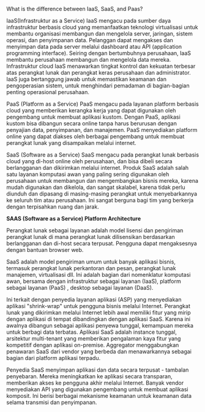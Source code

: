 What is the difference between IaaS, SaaS, and Paas?

IaaS(Infrastruktur as a Service)
IaaS mengacu pada sumber daya infrastruktur berbasis cloud yang memanfaatkan teknologi virtualisasi untuk membantu organisasi membangun dan mengelola server, jaringan, sistem operasi, dan penyimpanan data. Pelanggan dapat mengakses dan menyimpan data pada server melalui dashboard atau API (application programming interface). Seiring dengan bertumbuhnya perusahaan, IaaS membantu perusahaan membangun dan mengelola data mereka. Infrastruktur cloud IaaS menawarkan tingkat kontrol dan kekuatan terbesar atas perangkat lunak dan perangkat keras perusahaan dan administrator. IaaS juga bertanggung jawab untuk memastikan keamanan dan pengoperasian sistem, untuk menghindari pemadaman di bagian-bagian penting operasional perusahaan.

PaaS (Platform as a Service)
PaaS mengacu pada layanan platform berbasis cloud yang memberikan kerangka kerja yang dapat digunakan oleh pengembang untuk membuat aplikasi kustom. Dengan PaaS, aplikasi kustom bisa dibangun secara online tanpa harus berurusan dengan penyajian data, penyimpanan, dan manajemen. PaaS menyediakan platform online yang dapat diakses oleh berbagai pengembang untuk membuat perangkat lunak yang disampaikan melalui internet.

SaaS (Software as a Service)
SaaS mengacu pada perangkat lunak berbasis cloud yang di-host online oleh perusahaan, dan bisa dibeli secara berlangganan dan dikirimkan melalui internet. Produk SaaS adalah salah satu layanan komputasi awan yang paling sering digunakan oleh perusahaan untuk membangun dan mengembangkan bisnis mereka, karena mudah digunakan dan dikelola, dan sangat skalabel, karena tidak perlu diunduh dan dipasang di masing-masing perangkat untuk menyebarkannya ke seluruh tim atau perusahaan. Ini sangat berguna bagi tim yang berkerja dengan terpisahkan ruang dan jarak.


**SAAS (Software as a Service) Platform Architecture**

Perangkat lunak sebagai layanan adalah model lisensi dan pengiriman perangkat lunak di mana perangkat lunak dilisensikan berdasarkan berlangganan dan di-host secara terpusat. Pengguna dapat mengaksesnya dengan bantuan browser web.

SaaS adalah model pengiriman umum untuk banyak aplikasi bisnis, termasuk perangkat lunak perkantoran dan pesan, perangkat lunak manajemen, virtualisasi dll. Ini adalah bagian dari nomenklatur komputasi awan, bersama dengan infrastruktur sebagai layanan (IaaS), platform sebagai layanan (PaaS) , desktop sebagai layanan (DaaS).

Ini terkait dengan penyedia layanan aplikasi (ASP) yang menyediakan aplikasi "shrink-wrap" untuk pengguna bisnis melalui Internet. Perangkat lunak yang dikirimkan melalui Internet lebih awal memiliki fitur yang mirip dengan aplikasi di tempat dibandingkan dengan aplikasi SaaS. Karena ini awalnya dibangun sebagai aplikasi penyewa tunggal, kemampuan mereka untuk berbagi data terbatas. Aplikasi SaaS adalah instance tunggal, arsitektur multi-tenant yang memberikan pengalaman kaya fitur yang kompetitif dengan aplikasi on-premise. Aggregator menggabungkan penawaran SaaS dari vendor yang berbeda dan menawarkannya sebagai bagian dari platform aplikasi terpadu.

Penyedia SaaS menyimpan aplikasi dan data secara terpusat - tambalan penyebaran. Mereka meningkatkan ke aplikasi secara transparan, memberikan akses ke pengguna akhir melalui Internet. Banyak vendor menyediakan API yang digunakan pengembang untuk membuat aplikasi komposit. Ini berisi berbagai mekanisme keamanan untuk keamanan data selama transmisi dan penyimpanan.

